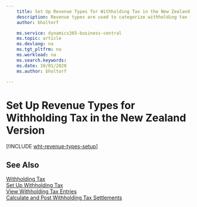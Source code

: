 ```yaml
---
    title: Set Up Revenue Types for Withholding Tax in the New Zealand version
    description: Revenue types are used to categorize withholding tax (WHT) entries and are used for WHT certificates in the New Zealand version.
    author: bholtorf

    ms.service: dynamics365-business-central
    ms.topic: article
    ms.devlang: na
    ms.tgt_pltfrm: na
    ms.workload: na
    ms.search.keywords:
    ms.date: 10/01/2020
    ms.author: bholtorf

---
```

# Set Up Revenue Types for Withholding Tax in the New Zealand Version

[!INCLUDE [wht-revenue-types-setup](../includes/AUNZ/wht-revenue-types-setup.md)]

## See Also

[Withholding Tax](withholding-tax.md)   
[Set Up Withholding Tax](how-to-set-up-withholding-tax.md)   
[View Withholding Tax Entries](how-to-view-withholding-tax-entries.md)   
[Calculate and Post Withholding Tax Settlements](how-to-calculate-and-post-withholding-tax-settlements.md)
